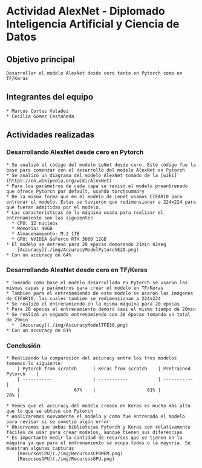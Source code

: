 # Actividad AlexNet - Diplomado Inteligencia Artificial y Ciencia de Datos

## Objetivo principal

    Desarrollar el modelo AlexNet desde cero tanto en Pytorch como en TF/Keras

## Integrantes del equipo

    * Marcos Cortes Valadez
    * Cecilia Gomez Castañeda

## Actividades realizadas

### Desarrollando AlexNet desde cero en Pytorch 

    * Se analizó el código del modelo LeNet desde cero. Este código fue la base para comenzar con el desarrollo del modelo AlexNet en Pytorch
    * Se analizó un diagrama del modelo AlexNet tomado de la [wiki](https://en.wikipedia.org/wiki/AlexNet)
    * Para los parámetros de cada capa se revisó el modelo preentrenado que ofrece Pytorch por default, usando torchsummary
    * De la misma forma que en el modelo de Lenet usamos CIFAR10 para entrenar el modelo. Estas se tuvieron que redimensionar a 224x224 para que fueran admitidas por el modelo.
    * Las características de la máquina usada para realizar el entrenamiento son las siguientes
      * CPU: 12 nucleos
      * Memoria: 40GB
      * Almacenamiento: M.2 1TB
      * GPU: NVIDIA GeForce RTX 3060 12GB
    * El modelo se entrenó para 20 epocas demorando 21min 42seg
        [Accuracy](./img/AccuracyModelPytorchE20.png)
    * Con un accuracy de 64%

### Desarrollando AlexNet desde cero en TF/Keras

    * Tomando como base el modelo desarrollado en Pytorch se usaron las mismas capas y parámetros para crear el modelo en TF/Keras
    * También para el entrenamiendo de este modelo se usaron las imágenes de CIFAR10, las cuales tambien se redimensionan a 224x224
    * Se realizó el entrenamiendo en la misma máquina para 20 epocas
    * Para 20 epocas el entrenamiento demoró casi el mismo tiempo de 20min
    * Se realizó un segundo entrenamiendo con 30 épocas tomando un total de 29min
      *  [Accuracy](./img/AccuracyModelTFE30.png)
    * Con un accuracy de 81%

### Conclusión

    * Realizando la comparación del accuracy entre los tres modelos tenemos lo siguiente:
        | Pytorch from scratch      | Keras from scratch    | Pretrained Pytorch    |
        | -----------               | -----------           | -----------           | 
        |                    67%    |                   81% |                   78% |

    * Vemos que el accuracy del modelo creado en Keras es mucho más alto que lo que se obtuvo con Pytorch
    * Analizaremos nuevamente el modelo y como fue entrenado el modelo para revisar si se cometió algún error
    * Observamos que ambas bibliotecas Pytorch y Keras son relativamente fáciles de usar para crear modelos, aunque tienen sus diferencias
    * Es importante medir la cantidad de recursos que se tienen en la máquina ya que para el entrenamiento se ocupa todos o la mayoria. Se muestran algunas capturas
        [RecursosCPU](./img/RecursosCPUMEM.png)
        [RecursosGPU](./img/RecursosGPU.png)





